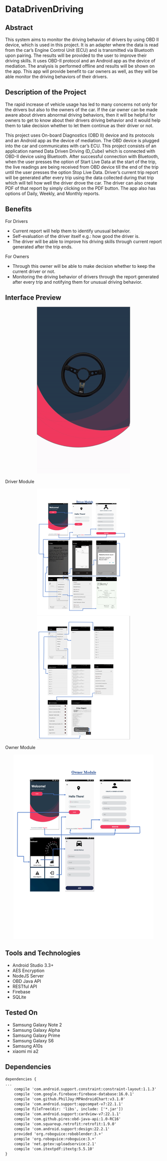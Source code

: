 ﻿# DataDrivenDriving

## Abstract

This system aims to monitor the driving behavior of drivers by using OBD II device, which is
used in this project. It is an adapter where the data is read from the car’s Engine Control Unit
(ECU) and is transmitted via Bluetooth upon pairing. The results will be provided to the user
to improve their driving skills. It uses OBD-II protocol and an Android app as the device of
mediation. The analysis is performed offline and results will be shown on the app. This app
will provide benefit to car owners as well, as they will be able monitor the driving behaviors
of their drivers.


## Description of the Project

The rapid increase of vehicle usage has led to many concerns not only for the drivers but also
to the owners of the car. If the car owner can be made aware about drivers abnormal driving
behaviors, then it will be helpful for owners to get to know about their drivers driving behavior
and it would help them to take decision whether to let them continue as their driver or not.

This project uses On-board Diagnostics (OBD II) device and its protocols and an Android app
as the device of mediation. The OBD device is plugged into the car and communicates with
car’s ECU. This project consists of an application named Data Driven Driving (D_Cube) which
is connected with OBD-II device using Bluetooth. After successful connection with Bluetooth,
when the user presses the option of Start Live Data at the start of the trip, the live readings are
being received from OBD device till the end of the trip until the user presses the option Stop
Live Data. Driver’s current trip report will be generated after every trip using the data collected
during that trip which will tell how well the driver drove the car. The driver can also create
PDF of that report by simply clicking on the PDF button. The app also has options of Daily,
Weekly, and Monthly reports.


## Benefits

For Drivers
* Current report will help them to identify unusual behavior.
* Self-evaluation of the driver itself e.g.: how good the driver is.
* The driver will be able to improve his driving skills through current report generated
after the trip ends.

For Owners

* Through this owner will be able to make decision whether to keep the current driver or
not.
* Monitoring the driving behavior of drivers through the report generated after every trip
and notifying them for unusual driving behavior.




## Interface Preview 

<p align="center">
  <img src="https://github.com/Sameer18-Dev/DataDrivenDriving/blob/master/Assets/Animation.gif" width="300"/>
  </p>
  Driver Module
  <p align="center">
  <img src="https://github.com/Sameer18-Dev/DataDrivenDriving/blob/master/Assets/Page1.PNG" width="300"/>
  <img src="https://github.com/Sameer18-Dev/DataDrivenDriving/blob/master/Assets/Page2.PNG" width="300"/>
  </p>
  Owner Module
  <p align="center">
  <img src="https://github.com/Sameer18-Dev/DataDrivenDriving/blob/master/Assets/Page3.PNG" width="450"/>
  </p>


## Tools and Technologies ##
- Android Studio 3.3+
- AES Encryption
- NodeJS Server
- OBD Java API
- RESTful API
- Firebase
- SQLite

## Tested On ##

* Samsung Galaxy Note 2
* Samsung Galaxy Alpha
* Samsung Galaxy Prime
* Samsung Galaxy S6
* Samsung A10s
* xiaomi mi a2



## Dependencies


``` 
dependencies {
...
    compile 'com.android.support.constraint:constraint-layout:1.1.3'
    compile 'com.google.firebase:firebase-database:16.0.1'
    compile 'com.github.PhilJay:MPAndroidChart:v3.1.0'
    compile 'com.android.support:appcompat-v7:22.1.1'
    compile fileTree(dir: 'libs', include: ['*.jar'])
    compile 'com.android.support:cardview-v7:22.1.1'
    compile 'com.github.pires:obd-java-api:1.0-RC16'
    compile 'com.squareup.retrofit:retrofit:1.9.0'
    compile 'com.android.support:design:22.2.1' 
    provided 'org.roboguice:roboblender:3.+'
    compile 'org.roboguice:roboguice:3.+'
    compile 'net.gotev:uploadservice:2.1'
    compile 'com.itextpdf:itextg:5.5.10'
}
```

